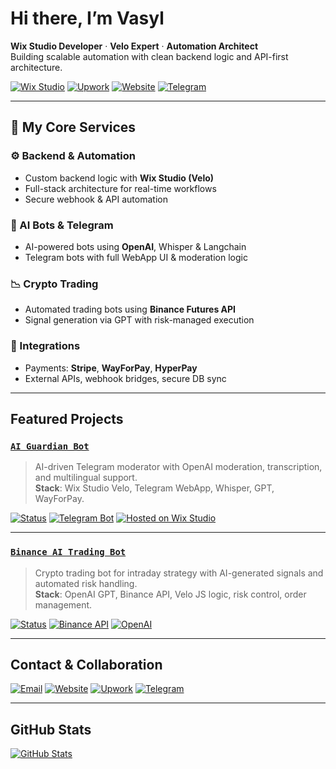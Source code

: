 # Hi there, I’m Vasyl

**Wix Studio Developer** · **Velo Expert** · **Automation Architect**  
Building scalable automation with clean backend logic and API-first architecture.

[![Wix Studio](https://img.shields.io/badge/Built%20with-Wix%20Studio-000000?style=flat&logo=wix&logoColor=white)](https://www.wix.com/studio)
[![Upwork](https://img.shields.io/badge/Available_on-Upwork-brightgreen?style=flat&logo=upwork)](https://www.upwork.com/freelancers/~017752a03bdc66874d)
[![Website](https://img.shields.io/badge/Website-365jpg.art-orange?style=flat&logo=googlechrome)](https://www.365jpg.art)
[![Telegram](https://img.shields.io/badge/Telegram-@studio365jpg-blue?style=flat&logo=telegram)](https://t.me/studio365jpg)

---

## 🧩 My Core Services

### ⚙️ Backend & Automation
- Custom backend logic with **Wix Studio (Velo)**
- Full-stack architecture for real-time workflows
- Secure webhook & API automation

### 🤖 AI Bots & Telegram
- AI-powered bots using **OpenAI**, Whisper & Langchain
- Telegram bots with full WebApp UI & moderation logic

### 📉 Crypto Trading
- Automated trading bots using **Binance Futures API**
- Signal generation via GPT with risk-managed execution

### 🔌 Integrations
- Payments: **Stripe**, **WayForPay**, **HyperPay**
- External APIs, webhook bridges, secure DB sync


---

## Featured Projects

### [`AI Guardian Bot`](https://github.com/Vasooook/ai-guardian-bot)
> AI-driven Telegram moderator with OpenAI moderation, transcription, and multilingual support.  
> **Stack**: Wix Studio Velo, Telegram WebApp, Whisper, GPT, WayForPay.

[![Status](https://img.shields.io/badge/Type-Private_Integration-blue?style=flat)]()
[![Telegram Bot](https://img.shields.io/badge/Platform-Telegram-blue?logo=telegram)]()
[![Hosted on Wix Studio](https://img.shields.io/badge/Hosted_on-Wix_Studio-000?logo=wix&logoColor=white)]()

---

### [`Binance AI Trading Bot`](https://github.com/Vasooook/binance-ai-trading-bot)
> Crypto trading bot for intraday strategy with AI-generated signals and automated risk handling.  
> **Stack**: OpenAI GPT, Binance API, Velo JS logic, risk control, order management.

[![Status](https://img.shields.io/badge/Type-Intraday_AI_Trader-green?style=flat)]()
[![Binance API](https://img.shields.io/badge/API-Binance-yellow?logo=binance)]()
[![OpenAI](https://img.shields.io/badge/AI-OpenAI-222222?logo=openai)]()

---

## Contact & Collaboration

[![Email](https://img.shields.io/badge/Email-support@365jpg.art-blue?style=flat&logo=gmail&logoColor=white)](mailto:support@365jpg.art)
[![Website](https://img.shields.io/badge/Website-365jpg.art-orange?style=flat&logo=googlechrome)](https://www.365jpg.art)
[![Upwork](https://img.shields.io/badge/Hire%20Me-Upwork-brightgreen?style=flat&logo=upwork)](https://www.upwork.com/freelancers/~017752a03bdc66874d)
[![Telegram](https://img.shields.io/badge/Telegram-@studio365jpg-0088cc?style=flat&logo=telegram&logoColor=white)](https://t.me/studio365jpg)

---

## GitHub Stats

[![GitHub Stats](https://github-readme-stats.vercel.app/api?username=Vasooook&show_icons=true&hide_border=true&theme=graywhite)](https://github.com/Vasooook)


